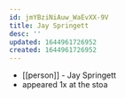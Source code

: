 ```yaml
---
id: jmYBziNiAuw_WaEvXX-9V
title: Jay Springett
desc: ''
updated: 1644961726952
created: 1644961726952
---
```



- [[person]] - Jay Springett
- appeared 1x at the stoa

